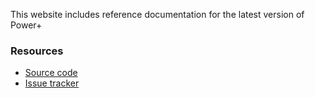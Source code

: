 This website includes reference documentation for the latest version of Power+

### Resources
- [Source code](https://bitbucket.org/jottocraft/dtps)
- [Issue tracker](https://jottocraft.atlassian.net/jira/software/c/projects/DTPS/issues)
